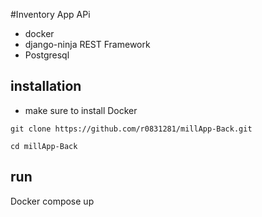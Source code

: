 #Inventory App APi
- docker
- django-ninja REST Framework
- Postgresql

## installation
- make sure to install Docker

`git clone https://github.com/r0831281/millApp-Back.git`

`cd millApp-Back`

## run
Docker compose up
